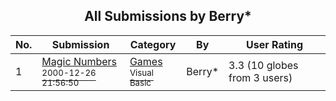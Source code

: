 ﻿<div align="center">

## All Submissions by Berry\*

</div>

No.  | Submission | Category | By   | User Rating
---- | ---------- | -------- | ---- | -----------
1 | [Magic Numbers<br /><sup>2000-12-26 21:56:50</sup>](https://github.com/Planet-Source-Code/berry-magic-numbers__1-13882) | [Games<br /><sup>Visual Basic</sup>](../ByCategory/games__1-38.md) | Berry\* | 3.3 (10 globes from 3 users)
